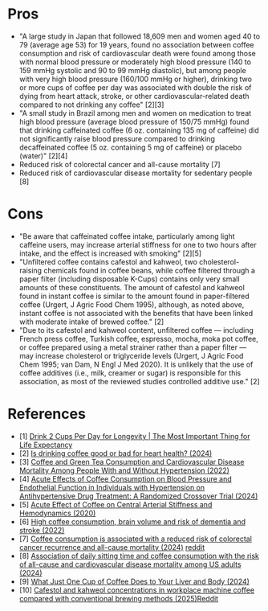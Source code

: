 # Pros
- "A large study in Japan that followed 18,609 men and women aged 40 to 79 (average age 53) for 19 years, found no association between coffee consumption and risk of cardiovascular death were found among those with normal blood pressure or moderately high blood pressure (140 to 159 mmHg systolic and 90 to 99 mmHg diastolic), but among people with very high blood pressure (160/100 mmHg or higher), drinking two or more cups of coffee per day was associated with double the risk of dying from heart attack, stroke, or other cardiovascular-related death compared to not drinking any coffee" [2][3]
- "A small study in Brazil among men and women on medication to treat high blood pressure (average blood pressure of 150/75 mmHg) found that drinking caffeinated coffee (6 oz. containing 135 mg of caffeine) did not significantly raise blood pressure compared to drinking decaffeinated coffee (5 oz. containing 5 mg of caffeine) or placebo (water)" [2][4]
- Reduced risk of colorectal cancer and all-cause mortality [7]
- Reduced risk of cardiovascular disease mortality for sedentary people [8]

# Cons
- "Be aware that caffeinated coffee intake, particularly among light caffeine users, may increase arterial stiffness for one to two hours after intake, and the effect is increased with smoking" [2][5]
- "Unfiltered coffee contains cafestol and kahweol, two cholesterol-raising chemicals found in coffee beans, while coffee filtered through a paper filter (including disposable K-Cups) contains only very small amounts of these constituents. The amount of cafestol and kahweol found in instant coffee is similar to the amount found in paper-filtered coffee (Urgert, J Agric Food Chem 1995), although, as noted above, instant coffee is not associated with the benefits that have been linked with moderate intake of brewed coffee." [2]
- "Due to its cafestol and kahweol content, unfiltered coffee — including French press coffee, Turkish coffee, espresso, mocha, moka pot coffee, or coffee prepared using a metal strainer rather than a paper filter — may increase cholesterol or triglyceride levels (Urgert, J Agric Food Chem 1995; van Dam, N Engl J Med 2020). It is unlikely that the use of coffee additives (i.e., milk, creamer or sugar) is responsible for this association, as most of the reviewed studies controlled additive use." [2]

# References
- [1] [Drink 2 Cups Per Day for Longevity | The Most Important Thing for Life Expectancy](https://www.youtube.com/watch?v=Ok_Ye3ObWRE)
- [2] [Is drinking coffee good or bad for heart health? (2024)](https://www.consumerlab.com/answers/is-drinking-coffee-good-or-bad-for-heart-health/coffee-heart-health/)
- [3] [Coffee and Green Tea Consumption and Cardiovascular Disease Mortality Among People With and Without Hypertension (2022)](https://www.ahajournals.org/doi/10.1161/JAHA.122.026477)
- [4] [Acute Effects of Coffee Consumption on Blood Pressure and Endothelial Function in Individuals with Hypertension on Antihypertensive Drug Treatment: A Randomized Crossover Trial (2024)](https://pubmed.ncbi.nlm.nih.gov/38308805/)
- [5] [Acute Effect of Coffee on Central Arterial Stiffness and Hemodynamics (2020)](https://faseb.onlinelibrary.wiley.com/doi/abs/10.1096/fasebj.2020.34.s1.09417)
- [6] [High coffee consumption, brain volume and risk of dementia and stroke (2022)](https://pubmed.ncbi.nlm.nih.gov/34165394/)
- [7] [Coffee consumption is associated with a reduced risk of colorectal cancer recurrence and all-cause mortality (2024)](https://onlinelibrary.wiley.com/doi/10.1002/ijc.34879) [reddit](https://www.reddit.com/r/science/comments/1blprkc/coffee_drinkers_have_much_lower_risk_of_bowel/)
- [8] [Association of daily sitting time and coffee consumption with the risk of all-cause and cardiovascular disease mortality among US adults (2024)](https://bmcpublichealth.biomedcentral.com/articles/10.1186/s12889-024-18515-9)
- [9] [What Just One Cup of Coffee Does to Your Liver and Body (2024)](https://www.youtube.com/watch?v=o1EIj-huCzE)
- [10] [Cafestol and kahweol concentrations in workplace machine coffee compared with conventional brewing methods (2025)](https://www.nmcd-journal.com/article/S0939-4753(25)00087-0/fulltext)[Reddit](https://www.reddit.com/r/science/comments/1jjfwlv/boiled_coffee_in_a_pot_contains_high_levels_of/)